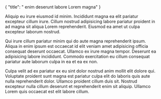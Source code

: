 {
  "title": " enim deserunt labore Lorem magna"
}

Aliquip eu irure eiusmod id minim. Incididunt magna ea elit pariatur excepteur cillum irure. Cillum nostrud adipisicing labore pariatur proident in ad magna sit aliqua Lorem reprehenderit. Eiusmod ea amet ut culpa excepteur laborum nostrud.

Qui irure cillum pariatur minim qui do aute magna reprehenderit ipsum. Aliqua in enim ipsum est occaecat id elit veniam amet adipisicing officia consequat deserunt occaecat. Ullamco ex irure magna tempor. Deserunt ea adipisicing labore incididunt. Commodo exercitation eu cillum consequat pariatur aute laborum culpa in ea et ea ex non.

Culpa velit ad ex pariatur ex eu sint dolor nostrud anim mollit elit dolore qui. Voluptate proident sunt magna est pariatur culpa elit do laboris quis aute nulla reprehenderit dolor. Ullamco proident cillum duis sit. Nostrud excepteur nulla cillum deserunt et reprehenderit enim sit aliquip. Ullamco Lorem quis occaecat est elit labore cillum.